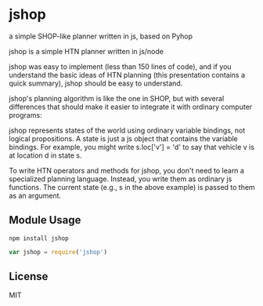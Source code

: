# jshop

 a simple SHOP-like planner written in js, based on Pyhop

 jshop is a simple HTN planner written in js/node

 jshop was easy to implement (less than 150 lines of code), and if you understand the basic ideas of HTN planning (this presentation contains a quick summary), jshop should be easy to understand.

 jshop's planning algorithm is like the one in SHOP, but with several differences that should make it easier to integrate it with ordinary computer programs:

 jshop represents states of the world using ordinary variable bindings, not logical propositions. A state is just a js object that contains the variable bindings. For example, you might write s.loc['v'] = 'd' to say that vehicle v is at location d in state s.

 To write HTN operators and methods for jshop, you don't need to learn a specialized planning language. Instead, you write them as ordinary js functions. The current state (e.g., s in the above example) is passed to them as an argument.

## Module Usage


```
npm install jshop
```

``` js
var jshop = require('jshop')
```

## License

MIT
